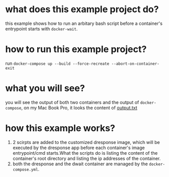 # what does this example project do?
this example shows how to run an arbitary bash script before a container's entrypoint starts with `docker-wait`.

# how to run this example project?
run `docker-compose up --build --force-recreate --abort-on-container-exit`

# what you will see?
you will see the output of both two containers and the output of `docker-compose`, on my Mac Book Pro, it looks the content of
[output.txt](output.txt)

# how this example works?
1. 2 scirpts are added to the customized dresponse image, which will be executed by the dresponse app before each container's 
image entrypoint/cmd starts.What the scripts do is listing the content of the container's root directory and listing the ip
addresses of the container.
2. both the dresponse and the dwait container are managed by the `docker-compose.yml`.
